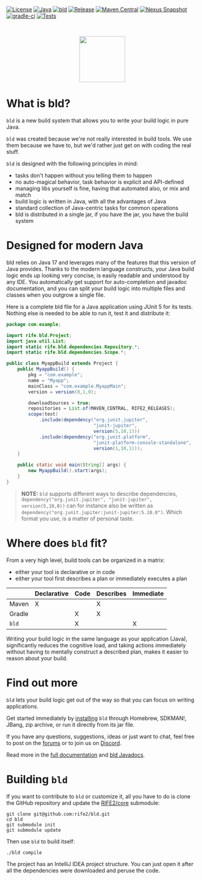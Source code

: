 [![License](https://img.shields.io/badge/license-Apache%20License%202.0-blue.svg)](https://opensource.org/licenses/Apache-2.0)
[![Java](https://img.shields.io/badge/java-17%2B-blue)](https://www.oracle.com/java/technologies/javase/jdk17-archive-downloads.html)
[![bld](https://img.shields.io/badge/1.8.0-FA9052?label=bld&labelColor=2392FF)](https://rife2.com/bld)
[![Release](https://img.shields.io/github/release/rife2/bld.svg)](https://github.com/rife2/bld/releases/latest)
[![Maven Central](https://maven-badges.herokuapp.com/maven-central/com.uwyn.rife2/bld/badge.svg?color=blue)](https://maven-badges.herokuapp.com/maven-central/com.uwyn.rife2/bld)
[![Nexus Snapshot](https://img.shields.io/nexus/s/com.uwyn.rife2/bld?server=https%3A%2F%2Fs01.oss.sonatype.org%2F)](https://s01.oss.sonatype.org/content/repositories/snapshots/com/uwyn/rife2/bld/)
[![gradle-ci](https://github.com/rife2/bld/actions/workflows/bld.yml/badge.svg)](https://github.com/rife2/bld/actions/workflows/bld.yml)
[![Tests](https://rife2.com/tests-badge/badge/com.uwyn.rife2/bld)](https://github.com/rife2/rife2/actions/workflows/bld.yml)

<br>

<p align="center"><img src="https://github.com/rife2/bld/raw/main/images/bld_logo.png" width="120"></p>

# What is bld?

`bld` is a new build system that allows you to write your build logic in pure
Java.

`bld` was created because we're not really interested in build tools. We use
them because we have to, but we'd rather just get on with coding the real stuff.

`bld` is designed with the following principles in mind:

* tasks don't happen without you telling them to happen
* no auto-magical behavior, task behavior is explicit and API-defined
* managing libs yourself is fine, having that automated also, or mix and match
* build logic is written in Java, with all the advantages of Java
* standard collection of Java-centric tasks for common operations
* bld is distributed in a single jar, if you have the jar, you have the build system

# Designed for modern Java

bld relies on Java 17 and leverages many of the features that this version of
Java provides. Thanks to the modern language constructs, your Java build logic
ends up looking very concise, is easily readable and understood by any IDE.
You automatically get support for auto-completion and javadoc documentation,
and you can split your build logic into multiple files and classes when you outgrow a single file.

Here is a complete bld file for a Java application using JUnit 5 for its tests.
Nothing else is needed to be able to run it, test it and distribute it:

```java
package com.example;

import rife.bld.Project;
import java.util.List;
import static rife.bld.dependencies.Repository.*;
import static rife.bld.dependencies.Scope.*;

public class MyappBuild extends Project {
    public MyappBuild() {
        pkg = "com.example";
        name = "Myapp";
        mainClass = "com.example.MyappMain";
        version = version(0,1,0);

        downloadSources = true;
        repositories = List.of(MAVEN_CENTRAL, RIFE2_RELEASES);
        scope(test)
            .include(dependency("org.junit.jupiter",
                                "junit-jupiter",
                                version(5,10,1)))
            .include(dependency("org.junit.platform",
                                "junit-platform-console-standalone",
                                version(1,10,1)));
    }

    public static void main(String[] args) {
        new MyappBuild().start(args);
    }
}
```


> **NOTE:** `bld` supports different ways to describe dependencies,
> `dependency("org.junit.jupiter", "junit-jupiter", version(5,10,0))` can for instance also
> be written as `dependency("org.junit.jupiter:junit-jupiter:5.10.0")`. Which format you use,
> is a matter of personal taste.

# Where does `bld` fit?

From a very high level, build tools can be organized in a matrix:
* either your tool is declarative or in code
* either your tool first describes a plan or immediately executes a plan


|        | Declarative | Code | Describes | Immediate |
|--------|-------------|------|-----------|-----------|
| Maven  | X           |      | X         |           |
| Gradle |             | X    | X         |           |
| `bld`  |             | X    |           | X         |

Writing your build logic in the same language as your application (Java),
significantly reduces the cognitive load, and taking actions immediately
without having to mentally construct a described plan, makes it easier to
reason about your build.

# Find out more

`bld` lets your build logic get out of the way so that you can focus on writing
applications.

Get started immediately by [installing](https://github.com/rife2/bld/wiki/Installation) `bld`
through Homebrew, SDKMAN!, JBang, zip archive, or run it directly from its jar file.

If you have any questions, suggestions, ideas or just want to chat, feel free
to post on the [forums](https://forum.uwyn.com) or to join  us on [Discord](https://discord.gg/zDG6anEXQX).

Read more in the [full documentation](https://github.com/rife2/bld/wiki) and [bld Javadocs](https://rife2.github.io/bld/).

# Building `bld`

If you want to contribute to `bld` or customize it, all you have to do is clone the GitHub
repository and update the [RIFE2/core](https://github.com/rife2/rife2-core) submodule:

```console
git clone git@github.com:rife2/bld.git
cd bld
git submodule init
git submodule update
```

Then use `bld` to build itself:

```console
./bld compile
```

The project has an IntelliJ IDEA project structure. You can just open it after all
the dependencies were downloaded and peruse the code.
